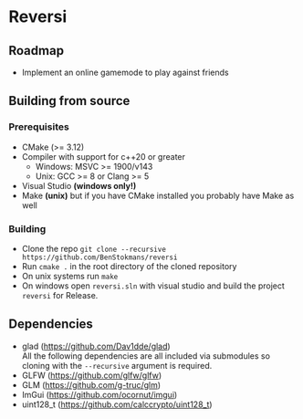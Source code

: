 # Reversi
## Roadmap
* Implement an online gamemode to play against friends
## Building from source
### Prerequisites
* CMake (>= 3.12)
* Compiler with support for c++20 or greater
  * Windows: MSVC >= 1900/v143
  * Unix: GCC >= 8 or Clang >= 5
* Visual Studio **(windows only!)**
* Make **(unix)** but if you have CMake installed you probably have Make as well

### Building
* Clone the repo `git clone --recursive https://github.com/BenStokmans/reversi`
* Run `cmake .` in the root directory of the cloned repository
* On unix systems run `make`
* On windows open `reversi.sln` with visual studio and build the project `reversi` for Release.

## Dependencies
* glad (https://github.com/Dav1dde/glad)  
All the following dependencies are all included via submodules so cloning with the `--recursive` argument is required.
* GLFW (https://github.com/glfw/glfw)
* GLM (https://github.com/g-truc/glm)
* ImGui (https://github.com/ocornut/imgui)
* uint128_t (https://github.com/calccrypto/uint128_t)